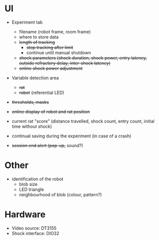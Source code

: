 # UI
* Experiment tab
  * filename (robot frame, room frame)
  * where to store data
  * ~~length of tracking~~
    * ~~stop tracking after limit~~
    * continue until manual shutdown
  * ~~shock parameters (shock duration, shock power, entry latency, outside refractory delay, inter-shock latency)~~
  * ~~online shock power adjustment~~

* Variable detection area
  * ~~rat~~
  * ~~robot~~
  (referential LED)

* ~~thresholds, masks~~

* ~~online display of robot and rat position~~
* current rat "score" (distance travelled, shock count, entry count, initial time without shock)
* continual saving during the experiment (in case of a crash)

* ~~session end alert (pop-up,~~ sound?)

# Other
* identification of the robot
  * blob size
  * LED triangle
  * neighbourhood of blob (colour, pattern?)

# Hardware
  * Video source: DT3155
  * Shock interface: DIO32

